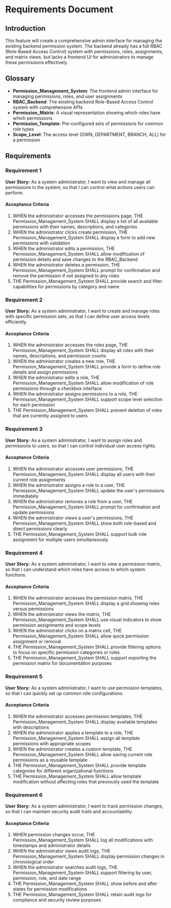 # Requirements Document

## Introduction

This feature will create a comprehensive admin interface for managing the existing backend permission system. The backend already has a full RBAC (Role-Based Access Control) system with permissions, roles, assignments, and matrix views, but lacks a frontend UI for administrators to manage these permissions effectively.

## Glossary

- **Permission_Management_System**: The frontend admin interface for managing permissions, roles, and user assignments
- **RBAC_Backend**: The existing backend Role-Based Access Control system with comprehensive APIs
- **Permission_Matrix**: A visual representation showing which roles have which permissions
- **Permission_Template**: Pre-configured sets of permissions for common role types
- **Scope_Level**: The access level (OWN, DEPARTMENT, BRANCH, ALL) for a permission

## Requirements

### Requirement 1

**User Story:** As a system administrator, I want to view and manage all permissions in the system, so that I can control what actions users can perform.

#### Acceptance Criteria

1. WHEN the administrator accesses the permissions page, THE Permission_Management_System SHALL display a list of all available permissions with their names, descriptions, and categories
2. WHEN the administrator clicks create permission, THE Permission_Management_System SHALL display a form to add new permissions with validation
3. WHEN the administrator edits a permission, THE Permission_Management_System SHALL allow modification of permission details and save changes to the RBAC_Backend
4. WHEN the administrator deletes a permission, THE Permission_Management_System SHALL prompt for confirmation and remove the permission if not assigned to any roles
5. THE Permission_Management_System SHALL provide search and filter capabilities for permissions by category and name

### Requirement 2

**User Story:** As a system administrator, I want to create and manage roles with specific permission sets, so that I can define user access levels efficiently.

#### Acceptance Criteria

1. WHEN the administrator accesses the roles page, THE Permission_Management_System SHALL display all roles with their names, descriptions, and permission counts
2. WHEN the administrator creates a new role, THE Permission_Management_System SHALL provide a form to define role details and assign permissions
3. WHEN the administrator edits a role, THE Permission_Management_System SHALL allow modification of role permissions through a checkbox interface
4. WHEN the administrator assigns permissions to a role, THE Permission_Management_System SHALL support scope level selection for each permission
5. THE Permission_Management_System SHALL prevent deletion of roles that are currently assigned to users

### Requirement 3

**User Story:** As a system administrator, I want to assign roles and permissions to users, so that I can control individual user access rights.

#### Acceptance Criteria

1. WHEN the administrator accesses user permissions, THE Permission_Management_System SHALL display all users with their current role assignments
2. WHEN the administrator assigns a role to a user, THE Permission_Management_System SHALL update the user's permissions immediately
3. WHEN the administrator removes a role from a user, THE Permission_Management_System SHALL prompt for confirmation and update permissions
4. WHEN the administrator views a user's permissions, THE Permission_Management_System SHALL show both role-based and direct permissions clearly
5. THE Permission_Management_System SHALL support bulk role assignment for multiple users simultaneously

### Requirement 4

**User Story:** As a system administrator, I want to view a permission matrix, so that I can understand which roles have access to which system functions.

#### Acceptance Criteria

1. WHEN the administrator accesses the permission matrix, THE Permission_Management_System SHALL display a grid showing roles versus permissions
2. WHEN the administrator views the matrix, THE Permission_Management_System SHALL use visual indicators to show permission assignments and scope levels
3. WHEN the administrator clicks on a matrix cell, THE Permission_Management_System SHALL allow quick permission assignment or removal
4. THE Permission_Management_System SHALL provide filtering options to focus on specific permission categories or roles
5. THE Permission_Management_System SHALL support exporting the permission matrix for documentation purposes

### Requirement 5

**User Story:** As a system administrator, I want to use permission templates, so that I can quickly set up common role configurations.

#### Acceptance Criteria

1. WHEN the administrator accesses permission templates, THE Permission_Management_System SHALL display available templates with descriptions
2. WHEN the administrator applies a template to a role, THE Permission_Management_System SHALL assign all template permissions with appropriate scopes
3. WHEN the administrator creates a custom template, THE Permission_Management_System SHALL allow saving current role permissions as a reusable template
4. THE Permission_Management_System SHALL provide template categories for different organizational functions
5. THE Permission_Management_System SHALL allow template modification without affecting roles that previously used the template

### Requirement 6

**User Story:** As a system administrator, I want to track permission changes, so that I can maintain security audit trails and accountability.

#### Acceptance Criteria

1. WHEN permission changes occur, THE Permission_Management_System SHALL log all modifications with timestamps and administrator details
2. WHEN the administrator views audit logs, THE Permission_Management_System SHALL display permission changes in chronological order
3. WHEN the administrator searches audit logs, THE Permission_Management_System SHALL support filtering by user, permission, role, and date range
4. THE Permission_Management_System SHALL show before and after states for permission modifications
5. THE Permission_Management_System SHALL retain audit logs for compliance and security review purposes